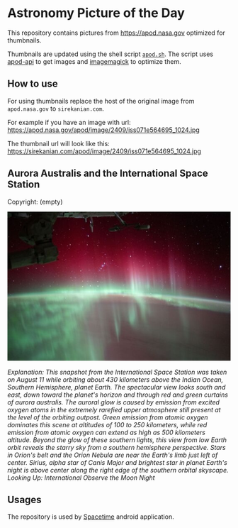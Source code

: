 # Astronomy Picture of the Day

This repository contains pictures from https://apod.nasa.gov optimized for thumbnails.

Thumbnails are updated using the shell script [`apod.sh`](apod.sh). The script
uses [apod-api](https://github.com/nasa/apod-api) to get images and [imagemagick](https://imagemagick.org) to
optimize them.

## How to use

For using thumbnails replace the host of the original image from `apod.nasa.gov` to `sirekanian.com`.

For example if you have an image with url:<br>
https://apod.nasa.gov/apod/image/2409/iss071e564695_1024.jpg

The thumbnail url will look like this:<br>
https://sirekanian.com/apod/image/2409/iss071e564695_1024.jpg

## Aurora Australis and the International Space Station

Copyright: (empty)

[![the picture of the day][1]][2]

_Explanation: This snapshot from the International Space Station was taken on August 11 while orbiting about 430 kilometers above the Indian Ocean, Southern Hemisphere, planet Earth. The spectacular view looks south and east, down toward the planet's horizon and through red and green curtains of aurora australis. The auroral glow is caused by emission from excited oxygen atoms in the extremely rarefied upper atmosphere still present at the level of the orbiting outpost. Green emission from atomic oxygen dominates this scene at altitudes of 100 to 250 kilometers, while red emission from atomic oxygen can extend as high as 500 kilometers altitude. Beyond the glow of these southern lights, this view from low Earth orbit reveals the starry sky from a southern hemisphere perspective. Stars in Orion's belt and the Orion Nebula are near the Earth's limb just left of center. Sirius, alpha star of Canis Major and brightest star in planet Earth's night is above center along the right edge of the southern orbital skyscape.  Looking Up: International Observe the Moon Night_

## Usages

The repository is used by [Spacetime][3] android application.

[1]: image/2409/iss071e564695_1024.jpg

[2]: https://apod.nasa.gov/apod/image/2409/iss071e564695_1024.jpg

[3]: https://github.com/sirekanian/spacetime
